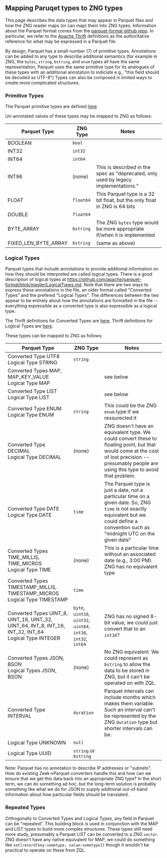 
## Mapping Paruqet types to ZNG types

This page describes the data types that may appear in Parquet files
and how the ZNG reader maps (or can map) them into ZNG types.
Information about the Parquet format comes from the
[parquet-format github repo](https://github.com/apache/parquet-format#parquet-).
In particular, we refer to the [Apache Thrift](https://thrift.apache.org/)
definitions as the authoritative reference for what may be expressed
in a Parquet file.

By design, Parquet has a small number (7) of primitive types.
Annotations can be added to any type to describe additional semantics
(for example in ZNG, the `bytes`, `string`, `bstring`, and `enum` types
all have the same representation, Parquet uses the same primitive type
for its analogues of these types with an additional annotation to
indiciate e.g., "this field should be decoded as UTF-8")
Types can also be composed in limited ways to create more complicated
structures.

### Primitive Types

The Parquet primitive types are defined
[here](https://github.com/apache/parquet-format/blob/7390aa18ac855622f6d5cb737e9628eecd7565fd/src/main/thrift/parquet.thrift#L32-L41)

Un-annotated values of these types may be mapped to ZNG as follows:

| Parquet Type | ZNG Type | Notes |
| ------------ | -------- | ----- |
| BOOLEAN      | `bool`   | |
| INT32        | `int32`  | |
| INT64        | `int64`  | |
| INT96        | (none)   | This is described in the spec as "deprecated, only used by legacy implementations." |
| FLOAT        | `float64` | This Parquet type is a 32 bit float, but the only float in ZNG is 64 bits |
| DOUBLE       | `float64` | |
| BYTE_ARRAY   | `bstring` | The ZNG `bytes` type would be more appropriate if/when it is implemented |
| FIXED_LEN_BYTE_ARRAY | `bstring` | (same as above) |

### Logical Types

Parquet types that include annotations to provide additional information
on how they should be interpreted are called logical types.
There is a good description of logical types at
<https://github.com/apache/parquet-format/blob/master/LogicalTypes.md>.
Note that there are two ways to express these annotations in the file,
an older format called "Converted Types" and the prefered "Logical Types".
The differences between the two appear to be entirely about how
the annotations are formatted in the file -- everything expressible as
a converted type is also expressible as a logical type.

The Thrift definitions for Converted Types are
[here](https://github.com/apache/parquet-format/blob/7390aa18ac855622f6d5cb737e9628eecd7565fd/src/main/thrift/parquet.thrift#L48-L177).
Thrift definitions for Logical Types are
[here](https://github.com/apache/parquet-format/blob/7390aa18ac855622f6d5cb737e9628eecd7565fd/src/main/thrift/parquet.thrift#L227-L344).

These types can be mapped to ZNG as follows:

| Parquet Type | ZNG Type | Notes |
| ------------ | -------- | ----- |
| Converted Type UTF8<br>Logical Type STRING | `string` ||
| Converted Types MAP, MAP_KEY_VALUE<br>Logical Type MAP | | see below |
| Converted Type LIST<br>Logical Type LIST | | see below |
| Converted Type ENUM<br>Logical Type ENUM | `string` | This could be the ZNG `enum` type if we ressurected it |
| Converted Type DECIMAL<br>Logical Type DECIMAL | (none) | ZNG doesn't have an equivalent type.  We could convert these to floating point, but that would come at the cost of lost precision -- presumably people are using this type to avoid that problem. |
| Converted Type DATE<br>Logical Type DATE | `time` | The Parquet type is just a date, not a particular time on a given date.  So, ZNG `time` is not exactly equivalent but we could define a convention such as "midnight UTC on the given date" |
| Converted Types TIME_MILLIS, TIME_MICROS<br>Logical Type TIME | (none) | This is a particular time without an associated date (e.g., 3:00 PM).  ZNG has no equivalent type |
| Converted Types TIMESTAMP_MILLIS, TIMESTAMP_MICROS<br>Logical Type TIMESTAMP | `time` | |
| Converted Types UINT_8, UINT_16, UINT_32, UINT_64, INT_8, INT_16, INT_32, INT_64<br>Logical Type INTEGER | `byte`, `uint16`, `uint32`, `uint64`, `int16`, `int32`, `int64` | ZNG has no signed 8-bit value, we could just convert that to an `int16`? |
| Converted Types JSON, BSON<br>Logical Types JSON, BSON | (none) | No ZNG equivalent.  We could represent as `bstring` to allow the data to be stored in ZNG, but it can't be operated on with ZQL. |
| Converted Type INTERVAL | `duration` | Parquet intervals can include months which makes them variable.  Such an interval can't be represented by the ZNG `duration` type but shorter intervals can be. |
| Logical Type UNKNOWN | `null` | |
| Logical Type UUID | `string` or `bstring` | |

Note: Parquet has no annotation to describe IP addresses or "subnets".
How do existing Zeek->Parquet converters handle this and how can we
ensure that we get this data back into an appropriate ZNG type?
In the short term, we can do something ad hoc, but the long-term solution
is probably something like what we do for JSON to supply additional
out-of-band information about how particular fields should be translated.

### Repeated Types

Orthogonally to Converted Types and Logical Types, any field in Parquet
can be "repeated".  This building block is used in conjunction with the
MAP and LIST types to build more complex structures.
These types still need more study, presumably a Parquet LIST can be
converted to a ZNG `vector`.
ZNG doesn't have any native equivalent for MAP, we could do something
like `set[record[key:sometype, value:sometype]]` though it wouldn't be
practical to operate on these from ZQL.
